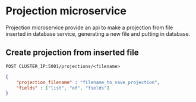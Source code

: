 # Projection microservice
Projection microservice provide an api to make a projection from file inserted 
in database service, generating a new file and putting in database.

## Create projection from inserted file
`POST CLUSTER_IP:5001/projections/<filename>`

```json
{
    "projection_filename" : "filename_to_save_projection",
    "fields" : ["list", "of", "fields"]
}
```

